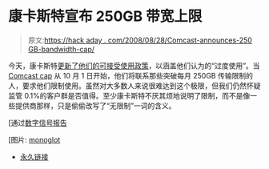 # 康卡斯特宣布 250GB 带宽上限

> 原文:[https://hack aday . com/2008/08/28/Comcast-announces-250 GB-bandwidth-cap/](https://hackaday.com/2008/08/28/comcast-announces-250gb-bandwidth-cap/)

今天，康卡斯特[更新了他们的可接受使用政策](http://www.comcast.net/terms/network/amendment/)，以涵盖他们认为的“过度使用”。当 [Comcast cap](http://mahalo.com/Comcast_Cap) 从 10 月 1 日开始，他们将联系那些突破每月 250GB 传输限制的人，要求他们限制使用。虽然对大多数人来说很难达到这个极限，但我们仍然怀疑监管 0.1%的客户群是否值得。至少康卡斯特不厌其烦地说明了限制，而不是像一些提供商那样，只是偷偷改写了“无限制”一词的含义。

[通过[数字信号报告](http://www.dslreports.com/shownews/Comcast-250GB-Cap-Goes-Live-October-1-97294#)

[图片: [monoglot](http://www.flickr.com/photos/monoglot/275958740/)

*   [永久链接](http://www.comcast.net/terms/network/amendment/)